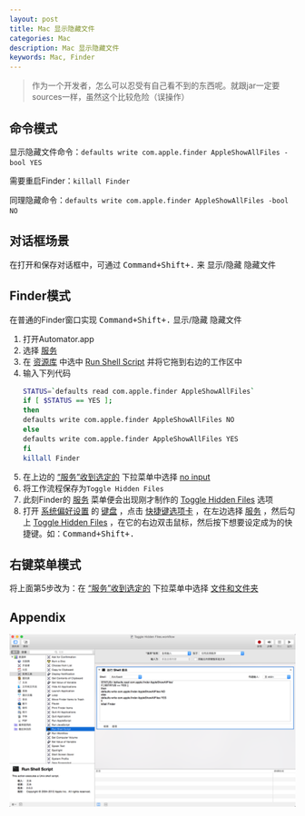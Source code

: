 ```yaml
---
layout: post
title: Mac 显示隐藏文件
categories: Mac
description: Mac 显示隐藏文件
keywords: Mac, Finder
---
```



> 作为一个开发者，怎么可以忍受有自己看不到的东西呢。就跟jar一定要sources一样，虽然这个比较危险（误操作）

## 命令模式
显示隐藏文件命令：`defaults write com.apple.finder AppleShowAllFiles -bool YES`

需要重启Finder：`killall Finder`

同理隐藏命令：`defaults write com.apple.finder AppleShowAllFiles -bool NO`

## 对话框场景
在打开和保存对话框中，可通过 <kbd>Command+Shift+.</kbd> 来 显示/隐藏 隐藏文件

## Finder模式
在普通的Finder窗口实现 <kbd>Command+Shift+.</kbd> 显示/隐藏 隐藏文件
1. 打开Automator.app
2. 选择 <u>服务</u>
3. 在 <u>资源库</u> 中选中 <u>Run Shell Script</u> 并将它拖到右边的工作区中
4. 输入下列代码
    ```bash
    STATUS=`defaults read com.apple.finder AppleShowAllFiles`
    if [ $STATUS == YES ];
    then
    defaults write com.apple.finder AppleShowAllFiles NO
    else
    defaults write com.apple.finder AppleShowAllFiles YES
    fi
    killall Finder
    ```
5. 在上边的 <u>“服务”收到选定的</u> 下拉菜单中选择 <u>no input</u>
6. 将工作流程保存为`Toggle Hidden Files`
7. 此刻Finder的 <u>服务</u> 菜单便会出现刚才制作的 <u>Toggle Hidden Files</u> 选项
8. 打开 <u>系统偏好设置</u> 的 <u>键盘</u> ，点击 <u>快捷键选项卡</u> ，在左边选择 <u>服务</u> ，然后勾上 <u>Toggle Hidden Files</u> ，在它的右边双击鼠标，然后按下想要设定成为的快捷键。如：<kbd>Command+Shift+.</kbd>

## 右键菜单模式
将上面第5步改为：在 <u>“服务”收到选定的</u> 下拉菜单中选择 <u>文件和文件夹</u>

## Appendix
![](/images/posts/2015/QQ20150823-1@2x.png)
